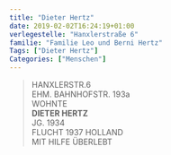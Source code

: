 ```yaml
---
title: "Dieter Hertz"
date: 2019-02-02T16:24:19+01:00
verlegestelle: "Hanxlerstraße 6"
familie: "Familie Leo und Berni Hertz"
Tags: ["Dieter Hertz"]
Categories: ["Menschen"]
---
```


> HANXLERSTR.6  
> EHM. BAHNHOFSTR. 193a  
> WOHNTE  
> **DIETER HERTZ**  
> JG. 1934  
> FLUCHT 1937 HOLLAND  
> MIT HILFE ÜBERLEBT  